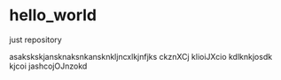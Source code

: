 # hello_world
just repository

asakskskjansknaksnkansknkljncxlkjnfjks ckznXCj klioiJXcio kdlknkjosdk kjcoi jashcojOJnzokd 
